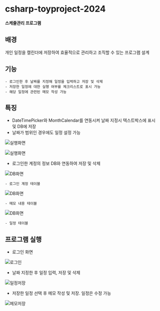 # csharp-toyproject-2024

**스케줄관리 프로그램** 

## 배경
개인 일정을 캘린더에 저장하여 효율적으로 관리하고 조직할 수 있는 프로그램 설계

## 기능
    - 로그인한 후 날짜를 지정해 일정을 입력하고 저장 및 삭제 
    - 저장한 일정에 대한 실행 여부를 체크리스트로 표시 가능
    - 해당 일정에 관련된 메모 작성 가능

## 특징
- DateTimePicker와 MonthCalendar를 연동시켜 날짜 지정시 텍스트박스에 표시 및 DB에 저장
- 날짜가 범위인 경우에도 일정 설정 가능

![실행화면](https://raw.githubusercontent.com/LEUNSU/csharp-toyproject-2024/main/images/cs004.png)

![실행화면](https://raw.githubusercontent.com/LEUNSU/csharp-toyproject-2024/main/images/cs009.png)

- 로그인한 계정의 정보 DB와 연동하여 저장 및 삭제

![DB화면](https://raw.githubusercontent.com/LEUNSU/csharp-toyproject-2024/main/images/cs011.png)

    - 로그인 계정 테이블

![DB화면](https://raw.githubusercontent.com/LEUNSU/csharp-toyproject-2024/main/images/cs012.png)

    - 메모 내용 테이블

![DB화면](https://raw.githubusercontent.com/LEUNSU/csharp-toyproject-2024/main/images/cs013.png)

    - 일정 테이블 

## 프로그램 실행
- 로그인 화면

![로그인](https://raw.githubusercontent.com/LEUNSU/csharp-toyproject-2024/main/images/cs003.png)

- 날짜 지정한 후 일정 입력, 저장 및 삭제

![일정저장](https://raw.githubusercontent.com/LEUNSU/csharp-toyproject-2024/main/images/cs006.png)

- 저장한 일정 선택 후 메모 작성 및 저장. 일정은 수정 가능

![메모저장](https://raw.githubusercontent.com/LEUNSU/csharp-toyproject-2024/main/images/cs007.png)